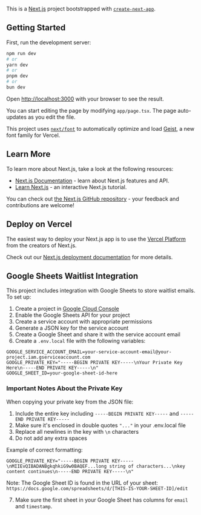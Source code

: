 This is a [Next.js](https://nextjs.org) project bootstrapped with [`create-next-app`](https://nextjs.org/docs/app/api-reference/cli/create-next-app).

## Getting Started

First, run the development server:

```bash
npm run dev
# or
yarn dev
# or
pnpm dev
# or
bun dev
```

Open [http://localhost:3000](http://localhost:3000) with your browser to see the result.

You can start editing the page by modifying `app/page.tsx`. The page auto-updates as you edit the file.

This project uses [`next/font`](https://nextjs.org/docs/app/building-your-application/optimizing/fonts) to automatically optimize and load [Geist](https://vercel.com/font), a new font family for Vercel.

## Learn More

To learn more about Next.js, take a look at the following resources:

- [Next.js Documentation](https://nextjs.org/docs) - learn about Next.js features and API.
- [Learn Next.js](https://nextjs.org/learn) - an interactive Next.js tutorial.

You can check out [the Next.js GitHub repository](https://github.com/vercel/next.js) - your feedback and contributions are welcome!

## Deploy on Vercel

The easiest way to deploy your Next.js app is to use the [Vercel Platform](https://vercel.com/new?utm_medium=default-template&filter=next.js&utm_source=create-next-app&utm_campaign=create-next-app-readme) from the creators of Next.js.

Check out our [Next.js deployment documentation](https://nextjs.org/docs/app/building-your-application/deploying) for more details.

## Google Sheets Waitlist Integration

This project includes integration with Google Sheets to store waitlist emails. To set up:

1. Create a project in [Google Cloud Console](https://console.cloud.google.com/)
2. Enable the Google Sheets API for your project
3. Create a service account with appropriate permissions
4. Generate a JSON key for the service account
5. Create a Google Sheet and share it with the service account email
6. Create a `.env.local` file with the following variables:

```
GOOGLE_SERVICE_ACCOUNT_EMAIL=your-service-account-email@your-project.iam.gserviceaccount.com
GOOGLE_PRIVATE_KEY="-----BEGIN PRIVATE KEY-----\nYour Private Key Here\n-----END PRIVATE KEY-----\n"
GOOGLE_SHEET_ID=your-google-sheet-id-here
```

### Important Notes About the Private Key

When copying your private key from the JSON file:
1. Include the entire key including `-----BEGIN PRIVATE KEY-----` and `-----END PRIVATE KEY-----` 
2. Make sure it's enclosed in double quotes `"..."` in your .env.local file
3. Replace all newlines in the key with `\n` characters
4. Do not add any extra spaces

Example of correct formatting:
```
GOOGLE_PRIVATE_KEY="-----BEGIN PRIVATE KEY-----\nMIIEvQIBADANBgkqhkiG9w0BAQEF...long string of characters...\nkey content continues\n-----END PRIVATE KEY-----\n"
```

Note: The Google Sheet ID is found in the URL of your sheet: `https://docs.google.com/spreadsheets/d/[THIS-IS-YOUR-SHEET-ID]/edit`

7. Make sure the first sheet in your Google Sheet has columns for `email` and `timestamp`.
